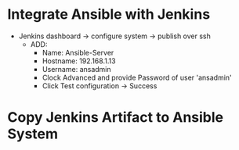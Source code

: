 # Integrate Ansible with Jenkins

- Jenkins dashboard -> configure system -> publish over ssh
  - ADD: 
    - Name: Ansible-Server
    - Hostname: 192.168.1.13
    - Username: ansadmin
    - Clock Advanced and provide Password of user 'ansadmin'
    - Click Test configuration -> Success

# Copy Jenkins Artifact to Ansible System

